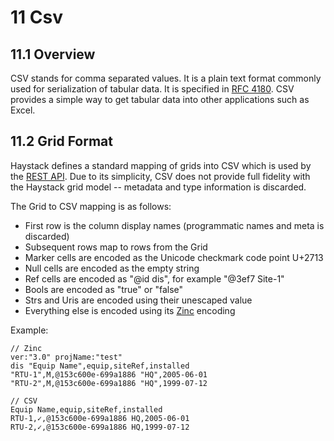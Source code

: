 # 11 Csv
## 11.1 Overview
CSV stands for comma separated values. It is a plain text format commonly used for serialization of tabular data. It is specified in [RFC 4180](). CSV provides a simple way to get tabular data into other applications such as Excel.

## 11.2 Grid Format
Haystack defines a standard mapping of grids into CSV which is used by the [REST API](). Due to its simplicity, CSV does not provide full fidelity with the Haystack grid model -- metadata and type information is discarded.

The Grid to CSV mapping is as follows:

+ First row is the column display names (programmatic names and meta is discarded)
+ Subsequent rows map to rows from the Grid
+ Marker cells are encoded as the Unicode checkmark code point U+2713
+ Null cells are encoded as the empty string
+ Ref cells are encoded as "@id dis", for example "@3ef7 Site-1"
+ Bools are encoded as "true" or "false"
+ Strs and Uris are encoded using their unescaped value
+ Everything else is encoded using its [Zinc]() encoding

Example:
```
// Zinc
ver:"3.0" projName:"test"
dis "Equip Name",equip,siteRef,installed
"RTU-1",M,@153c600e-699a1886 "HQ",2005-06-01
"RTU-2",M,@153c600e-699a1886 "HQ",1999-07-12

// CSV
Equip Name,equip,siteRef,installed
RTU-1,✓,@153c600e-699a1886 HQ,2005-06-01
RTU-2,✓,@153c600e-699a1886 HQ,1999-07-12
```
